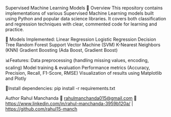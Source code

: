 Supervised Machine Learning Models
📌 Overview
This repository contains implementations of various Supervised Machine Learning models built using Python and popular data science libraries.
It covers both classification and regression techniques with clear, commented code for learning and practice.

🧠 Models Implemented:
Linear Regression
Logistic Regression
Decision Tree
Random Forest
Support Vector Machine (SVM)
K-Nearest Neighbors (KNN)
Gradient Boosting (Ada Boost, Gradient Boost)


📊Features:
Data preprocessing (handling missing values, encoding, scaling)
Model training & evaluation
Performance metrics (Accuracy, Precision, Recall, F1-Score, RMSE)
Visualization of results using Matplotlib and Plotly

🚀Install dependencies:
pip install -r requirements.txt

Author
Rahul Manchanda
📧 rahulmanchanda015@gmail.com
🔗 https://www.linkedin.com/in/rahul-manchanda-3959b120a/ | https://github.com/rahul15-manch






